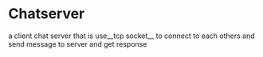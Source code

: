 # Chatserver
a client chat server that is use__tcp socket__  to  connect  to each others and send message to server and get response 
